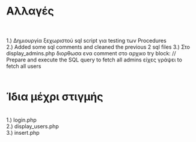 # Αλλαγές 
<br><br>
1.) Δημιουργία ξεχωριστού sql script για testing των Procedures <br>
2.) Added some sql comments and cleaned the previous 2 sql files
3.) Στο display_admins.php διορθωσα ενα comment στο αρχικο try block:      // Prepare and execute the SQL query to fetch all admins  είχες γράψει to fetch all users
<br>
<br>

# Ίδια μέχρι στιγμής
<br>
1.) login.php            <br>
2.) display_users.php    <br>
3.) insert.php

